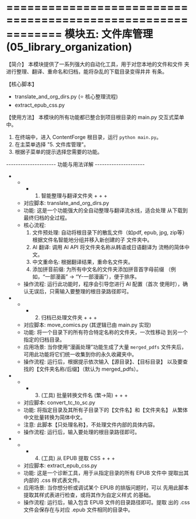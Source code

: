 ============================================================
           模块五: 文件库管理 (05_library_organization)
============================================================

【简介】
  本模块提供了一系列强大的自动化工具，用于对您本地的文件和文件
  夹进行整理、翻译、重命名和归档，能将杂乱的下载目录变得井井
  有条。


【核心脚本】
  - translate_and_org_dirs.py (⭐ 核心整理流程)
  - extract_epub_css.py


【使用方法】
  本模块的所有功能都已整合到项目根目录的 main.py 交互式菜单中。

  1. 在终端中，进入 ContentForge 根目录，运行 `python main.py`。
  2. 在主菜单选择 "5. 文件库管理"。
  3. 根据子菜单的提示选择您需要的功能。


--------------------- 功能与用法详解 ---------------------

+ + + 1. 智能整理与翻译文件夹 + + +

  - 对应脚本: translate_and_org_dirs.py
  - 功能: 这是一个功能强大的全自动整理与翻译流水线，适合处理
    从下载到最终归档的全过程。
  - 核心流程:
    1. 文件预处理: 自动将根目录下的散乱文件（如pdf, epub,
       jpg, zip等）根据文件名智能地分组并移入新创建的子
       文件夹中。
    2. AI 翻译: 调用 AI API 将文件夹名称从韩语或日语翻译为
       流畅的简体中文。
    3. 中文重命名: 根据翻译结果，重命名文件夹。
    4. 添加拼音前缀: 为所有中文名的文件夹添加拼音首字母前缀
       （例如，“一部漫画” -> “Y-一部漫画”），便于排序。
  - 操作流程: 运行此功能时，程序会引导您进行 AI 配置（首次
    使用时），确认无误后，只需输入要整理的根目录路径即可。


+ + + 2. 归档已处理文件夹 + + +

  - 对应脚本: move_comics.py (其逻辑已由 main.py 实现)
  - 功能: 将一个目录下的所有符合特定名称的文件夹，一次性移动
    到另一个指定的归档目录。
  - 应用场景: 当你使用“漫画处理”功能生成了大量 `merged_pdfs`
    文件夹后，可用此功能将它们统一收集到你的永久收藏夹中。
  - 操作流程: 运行后，根据提示依次输入【源目录】、【目标目录】
    以及要查找的【文件夹名称/后缀】（默认为 merged_pdfs）。


+ + + 3. (工具) 批量转换文件名 (繁->简) + + +

  - 对应脚本: convert_tc_to_sc.py
  - 功能: 将指定目录及其所有子目录下的【文件名】和【文件夹名】
    从繁体中文批量转换为简体中文。
  - 注意: 此脚本【只处理名称】，不处理文件内部的具体内容。
  - 操作流程: 运行后，输入要处理的根目录路径即可。


+ + + 4. (工具) 从 EPUB 提取 CSS + + +

  - 对应脚本: extract_epub_css.py
  - 功能: 这是一个诊断工具，用于从指定目录的所有 EPUB 文件中
    提取出其内部的 .css 样式表文件。
  - 应用场景: 当你想分析或调试某个 EPUB 的排版问题时，可以
    先用此脚本提取其样式表进行检查，或将其作为自定义样式
    的基础。
  - 操作流程: 运行后，输入包含 EPUB 文件的目录路径即可。提取
    出的 .css 文件会保存在与对应 .epub 文件相同的目录中。